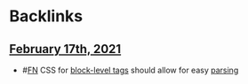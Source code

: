 
# Backlinks
## [February 17th, 2021](<February 17th, 2021.md>)
- #[FN](<FN.md>) CSS for [block-level tags](<block-level tags.md>) should allow for easy [parsing](<parsing.md>)

